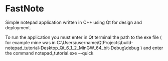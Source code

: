 # FastNote
Simple notepad application written in C++ using Qt for design and deployment.

To run the application you must enter in Qt terminal the path to the exe file ( for example mine was in  C:\Users\username\QtProjects\build-notepad_tutorial-Desktop_Qt_6_1_2_MinGW_64_bit-Debug\debug ) and enter the command notepad_tutorial.exe --quick

